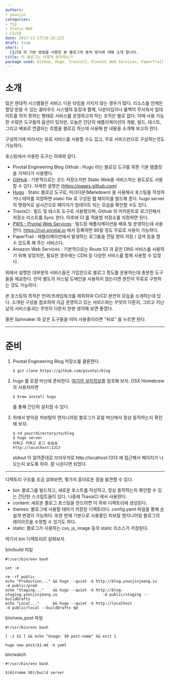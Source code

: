 ```yaml
---
authors:
- younjin
categories:
- Tip
- Static Web 
- CI/CD
date: 2017-11-27T16:16:22Z
draft: true
short: |
  CI/CD 의 기본 방법을 사용한 본 블로그의 동작 방식에 대해 소개 합니다. 
title: 이 블로그는 어떻게 동작하는가
package used: GitHub, Hugo, TravisCI, Pivotal Web Services, PaperTrail  
---
```


# 소개 

많은 현대적 시스템들은 서비스 다운 타임을 가지지 않는 경우가 많다. 리소스를 언제든 할당 받을 수 있는 클라우드 시스템의 등장과 함께, 다운타임이나 롤백이 무서워서 
업데이트를 하지 못하는 형태로 서비스를 운영하고자 하는 조직은 별로 없다. 이때 사용 가능한 수많은 도구들의 옵션이 있지만, 오늘은 간단히 애플리케이션의 개발, 빌드, 
테스트, 그리고 배포로 연결되는 흐름을 블로깅 하는데 사용해 본 내용을 소개해 보고자 한다. 


구성하기에 따라서는 유료 서비스를 사용할 수도 있고, 무료 서비스만으로 구성하는것도 가능하다. 

포스팅에서 사용한 도구는 아래와 같다.

- Pivotal Engineering Blog Github : Hugo 라는 블로깅 도구를 위한 기본 템플릿을 가져다가 사용했다. 
- [GitHub](https://github.com) : 기본적으로는 코드 저장소지만 Static Web을 서비스하는 용도로도 사용할 수 있다. 자세한 설명은 (https://pages.github.com) 
- [Hugo](http://gohugo.io) : Static 블로깅 도구로, 마크다운(Markdown) 을 사용해서 포스팅을 작성하거나 테마를 지정하면 static file 로 구성된 웹 페이지를 빌드해 준다. 
hugo server 의 명령어로 실시간으로 페이지가 업데이트 되는 모습을 확인할 수도 있다. 
- TravisCI : 빌드 및 테스트 도구로 사용했으며, Github 의 어카운트로 로그인해서 저장소 리스트를 Sync 한다. 이후에 CI 를 적용할 저장소를 지정하면 된다.   
- [PWS - Pivotal Web Services](https://run.pivotal.io) : 빌드된 애플리케이션을 배포 및 운영하는데 사용한다. https://run.pivotal.io 에서 등록하면 60일 정도 무료로 사용이 가능하다.  
- PaperTrail : 애플리케이션에서 발생하는 로그들을 전달 받아 저장 / 검색 등을 할 수 있도록 해 주는 서비스다.
- Amazon Web Services : 기본적으로는 Route 53 과 같은 DNS 서비스를 사용하기 위해 넣었지만, 필요한 경우에는 CDN 등 다양한 서비스를 함께 사용할 수 있겠다. 

위에서 설명한 대부분의 서비스들은 가입만으로 블로그 정도를 운용하는데 충분한 도구들을 제공한다. 만약 별도의 커스텀 도메인을 사용하지 않는다면 완전히 무료로 구현하는 것도 가능하다. 

본 포스팅의 목적은 언어/프레임워크를 제외하여 CI/CD 본연의 모습을 소개하는데 있다. 소개된 구성을 참조하여 지금 운영하고 있는 서비스와는 무엇이 다른지, 그리고 지난날의 서비스들과는 무엇이 
다른지 한번 생각해 보면 좋겠다. 

물론 Spinnaker 와 같은 도구들을 이미 사용중이라면 "뒤로" 를 누르면 된다.


---

# 준비 

1. Pivotal Engineering Blog 저장소를 클론한다.  

    ~~~text
    $ git clone https://github.com/pivotal/blog 
    ~~~

2. hugo 를 로컬 머신에 준비한다. [여기의 설치정보](https://gohugo.io/getting-started/quick-start/)를 참조해 보자. OSX Homebrew 의 사용자라면 

    ~~~text
    $ brew install hugo
    ~~~ 
    
    를 통해 간단히 설치할 수 있다. 
    
    
3. 위에서 받아온 피보탈의 엔지니어링 블로그가 로컬 머신에서 정상 동작하는지 확인해 보자. 

    ~~~text
    $ cd your/directory/to/blog 
    $ hugo server 
    어쩌고 저쩌고 로그 슝슝슝 
    http://localhost:1313 
    ~~~ 
    
    stdout 이 알려준대로 브라우저로 http://localhost:1313 에 접근해서 페이지가 나오는지 보도록 하자. 잘 나온다면 되었다. 
    
    
--- 

디렉토리 구조를 조금 살펴보면, 몇가지 흥미로운 점을 발견할 수 있다. 

- bin: 블로그를 빌드하고, 새로운 포스트를 작성하고, 정상 동작하는지 확인할 수 있는 간단한 스크립트들이 있다. 나중에 TravisCI 에서 사용한다. 
- content: 새로운 블로그 포스팅을 만드려면 이 하위 디렉토리에 생성된다. 
- themes: 블로그에 사용할 테마가 저장된 디렉토리다. config.yaml 파일을 통해 손쉽게 변경이 가능하다. 또한 현재 기본으로 사용중인 피보탈 엔지니어링 블로그의 레이아웃을 수정할 수 있기도 하다. 
- static: 블로그가 사용하는 css, js, image 등의 static 리소스가 저장된다. 

여기서 bin 디렉토리르 살펴보자. 

bin/build 파일 
~~~text
#!/usr/bin/env bash

set -e

rm -rf public
echo "Production..." && hugo --quiet -b http://blog.younjinjeong.io                    -d public/prod
echo "Staging..."    && hugo --quiet -b http://blog-staging.younjinjeong.io                    -d public/staging --buildDrafts
echo "Local..."      && hugo --quiet -b http://localhost                                       -d public/local --buildDrafts $@
~~~ 

bin/new_post 파일 
~~~text
#!/usr/bin/env bash

[ -z $1 ] && echo "Usage: $0 post-name" && exit 1

hugo new post/$1.md -k yaml
~~~

bin/watch
~~~text
#!/usr/bin/env bash

$(dirname $0)/build server
~~~







    